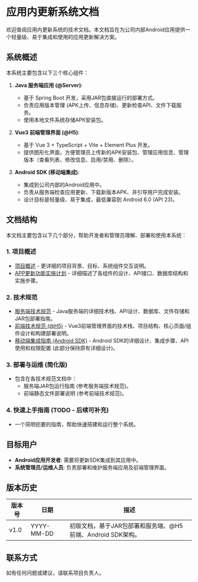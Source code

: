 # 应用内更新系统文档

欢迎查阅应用内更新系统的技术文档。本文档旨在为公司内部Android应用提供一个轻量级、易于集成和使用的应用更新解决方案。

## 系统概述

本系统主要包含以下三个核心组件：

1.  **Java 服务端应用 (@Server)**:
    *   基于 Spring Boot 开发，采用JAR包直接运行的部署方式。
    *   负责应用版本管理 (APK上传、信息存储)、更新检查API、文件下载服务。
    *   使用本地文件系统存储APK安装包。

2.  **Vue3 前端管理界面 (@H5)**:
    *   基于 Vue 3 + TypeScript + Vite + Element Plus 开发。
    *   提供图形化界面，方便管理员上传新的APK安装包、管理应用信息、管理版本（查看列表、修改信息、启用/禁用、删除）。

3.  **Android SDK (移动端集成)**:
    *   集成到公司内部的Android应用中。
    *   负责从服务端检查应用更新、下载新版本APK、并引导用户完成安装。
    *   设计目标是轻量级、易于集成，最低兼容到 Android 6.0 (API 23)。

## 文档结构

本文档主要包含以下几个部分，帮助开发者和管理员理解、部署和使用本系统：

### 1. 项目概述
- [项目概述](./1-项目概述/project_overview.md) - 更详细的项目背景、目标、系统组件交互说明。
- [APP更新功能实施计划](./APP更新功能实施计划.md) - 详细描述了各组件的设计、API接口、数据库结构和实施步骤。

### 2. 技术规范
- [服务端技术规范](./2-技术规范/server_technical_spec.md) - Java服务端的详细技术栈、API设计、数据库、文件存储和JAR包部署指南。
- [前端技术规范 (@H5)](./2-技术规范/frontend_technical_spec.md) - Vue3前端管理界面的技术栈、项目结构、核心页面/组件设计和构建部署说明。
- [移动端集成指南 (Android SDK)](./2-技术规范/mobile_integration_guide.md) - Android SDK的详细设计、集成步骤、API使用和权限配置 (此部分保持原有详细设计)。

### 3. 部署与运维 (简化版)
- 包含在各技术规范文档中：
    - 服务端JAR包运行指南 (参考服务端技术规范)。
    - 前端静态文件部署说明 (参考前端技术规范)。

### 4. 快速上手指南 (TODO - 后续可补充)
- 一个简明扼要的指南，帮助快速搭建和运行整个系统。

## 目标用户

- **Android应用开发者**: 需要将更新SDK集成到其应用中。
- **系统管理员/运维人员**: 负责部署和维护服务端应用及前端管理界面。

## 版本历史

| 版本号 | 日期       | 描述                                   |
|--------|------------|----------------------------------------|
| v1.0   | YYYY-MM-DD | 初版文档，基于JAR包部署和服务端、@H5前端、Android SDK架构。 |

## 联系方式

如有任何问题或建议，请联系项目负责人。 